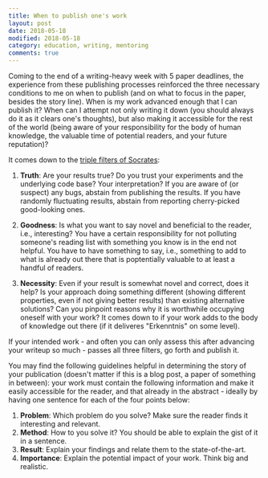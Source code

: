 ```yaml
---
title: When to publish one's work
layout: post
date: 2018-05-18
modified: 2018-05-18
category: education, writing, mentoring
comments: true
---
```


Coming to the end of a writing-heavy week with 5 paper deadlines, the experience from these publishing processes reinforced the three necessary conditions to me on when to publish (and on what to focus in the paper, besides the story line). When is my work advanced enough that I can publish it? When can I attempt not only writing it down (you should always do it as it clears one's thoughts), but also making it accessible for the rest of the world (being aware of your responsibility for the body of human knowledge, the valuable time of potential readers, and your future reputation)?

It comes down to the [triple filters of Socrates](https://www.quora.com/What-is-Triple-Filter-test-of-Socrates):

1. **Truth**: Are your results true? Do you trust your experiments and the underlying code base? Your interpretation? If you are aware of (or suspect) any bugs, abstain from publishing the results. If you have randomly fluctuating results, abstain from reporting cherry-picked good-looking ones.

2. **Goodness**: Is what you want to say novel and beneficial to the reader, i.e., interesting? You have a certain responsibility for not polluting someone's reading list with something you know is in the end not helpful. You have to have something to say, i.e., something to add to what is already out there that is poptentially valuable to at least a handful of readers.

3. **Necessity**: Even if your result is somewhat novel and correct, does it help? Is your approach doing something different (showing different properties, even if not giving better results) than existing alternative solutions? Can you pinpoint reasons why it is worthwhile occupying oneself with your work? It comes down to if your work adds to the body of knowledge out there (if it deliveres "Erkenntnis" on some level).

If your intended work - and often you can only assess this after advancing your writeup so much - passes all three filters, go forth and publish it. 

You may find the following guidelines helpful in determining the story of your publication (doesn't matter if this is a blog post, a paper of something in between): your work must contain the following information and make it easily accessible for the reader, and that already in the abstract - ideally by having one sentence for each of the four points below:

1. **Problem**: Which problem do you solve? Make sure the reader finds it interesting and relevant.
2. **Method**: How to you solve it? You should be able to explain the gist of it in a sentence.
3. **Result**: Explain your findings and relate them to the state-of-the-art.
4. **Importance**: Explain the potential impact of your work. Think big and realistic. 